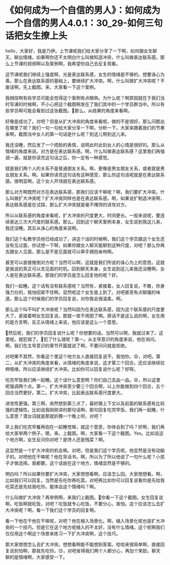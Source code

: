 # 《如何成为一个自信的男人》：如何成为一个自信的男人4.0.1：30_29-如何三句话把女生撩上头

hello，大家好，我是乃伊。上节课呢我们给大家分享了一下啊，如何跟女生聊天，聊出情绪。如果啊你还不太明白什么叫做知造冲突，什么叫做表达联系感。那么上节课的视频啊以及案例啊，我希望你自己去反复观看。

这节课呢我们继续上强度啊，光是表达联系感，女生的情绪是不够的。想要诛心为善。那么在表达联系感的基础上，要继续扩大冲突。啊，什么叫做扩大冲突呢？不废话啊，先上截图。来，大家看一下这个案例。

我相信啊有些学员可能会觉得这个案例有点眼熟。为什么呢？啊原因就在于我们当时写课的时候啊，不小心把这个截图啊发在了我们其中的一个学员群当中。所以有些学员啊可能会看到过这张截图。🤧那么。从结果的角度来看啊。

好像是成功了。对吧？但是从扩大冲突的角度来看呢，做的不是很好。那么问题出在哪里了呢？我们一句一句给大家分享一下啊，分析一下。大家来跟着我们的节奏来啊，截图当中女人的第一句话是什么呢？到这儿啊到这儿来。

我还没睡，然后发了一个捂脸的表情，说明此时此刻女人的心情是很好的。那么从情绪的角度来说。对方是在表达联系感。啊，什么叫做表达联系感？这里我们再强调一遍，就是你读完这句话之后，你一定有一种感觉。

就是我们两个人的关系不是普通朋友关系。啊，更像是男女朋友关系，或者就是男女朋友关系。啊。如果你读完这句话有这种感受，那么你这句话呢就是在表达联系感。很明显啊，这个女人开场就在表达联系感。

那么对方啊既然对方在表达联系感，那我们应该干嘛呢？啊，我们要扩大冲突。什么叫做扩大冲突呢？扩大冲突同样也是在表达联系感。啊，如果说扩制造冲突啊，表达联系感是在试探，那么扩大冲突就是毫不掩饰的进攻对方。

所以从联系感的角度来看呢，扩大冲突的尺度更大，时间更长。一般来说呢，要连续表达三次大尺度的联系感。那么。回到这个聊天案例本身，女生说到我这儿来，我还没睡。其实从诛心的角度来说啊。

我们这个私教学员他已经成功了，讲这个话的时候啊，我们这个学员跟这个女生还没有见过面，你试想一下啊，如果你跟女人聊天能聊到这种尺度，对吧？那么你再去跟女人见面，那么是不是见面就可以牵手拥抱亲吻啊。

甚至可以直接推倒对方呢？当然可以啊，这就是我们所说的诛心为上的意思。这就是我说的真正可以去见面的时机。回到聊天本身，女生说到这儿来我还没睡啊，女人是在表达联系感。那我们的学员是怎么回复他的呢？好。

我们一起睡。这个话有没有联系感呢？当然有，紧接着，女人回复说，不敢，你身强力壮的，我怕招架不住啊。显然呢这个女生是上到了。对吧甚至有点聊骚的味道。那么这个时候我们的学员回复说，对你我会很温柔。啊。

那么这个叫不叫扩大冲突呢？当然叫因为在表达联系感，因为这个联系感的尺度更大了。紧接着啊女生回复说，那就一夜不用困了啊。原话不是这么说的啊，女生用的是方言啊，反正从情绪上来说，他应该是这么一个意思。

🤧然后呢，我们的学员回复说什么呢？你想要的话。当然可以啊，我就过来了。这里呢。就犯错了。🤧犯了什么错呢？第一。从主导意识的角度来说，他在询问。啊，我们在主导意识的章节开篇就说了啊，不要问问就是拒绝。

对吧果不其然，你看这个里这个地方女人直接回复说不。我怕你。😡，对吧。第二，从扩大冲突的角度来看，从情绪的角度来说，这才第三个回合。还应该继续拉伸情绪，所以应该继续扩大冲突。比如你可以回复说什么呢？好呀。

吃完早饭我们再一起睡。这个话什么意思啊？你们自己去品一品。😡，所以这里呢强调两个点。第一，扩大冲突至少要三个回合啊，以上你能做到四个回合，五个回合当然更好。第二。扩大冲突，比起表达联系感尺度更大。

进攻性更强。第三啊，突然想到第三点了，最好跟上下文以及前面的联系感有比较强的逻辑性。比如说我刚刚讲的那句话啊，那句回复吃完早饭，我们再一起睡，什么意思？潜台词就是那就折腾一个晚上呗，对吧？

早上我们吃完早餐再抱在一起睡觉嘛，就这个意思，你体会到了吗？好啊，我们再给大家举两个例子。嗯，来。上截图。啊，大家看一下这个截图。Yes。比如说这个地方啊，女生反问你对吧？是馋人还是残菜？啊。

这显然是一个扩大冲突的机会嘛。对吧，但是我们这个学员呢，他显然是没有动脑子的。对吧他在干嘛呢？他在背话书。啊，所以为了所以他说了一句什么呢？小孩子才做选择。我都要。这个话放在这个地方，情绪显然是不够的。

明白吗？所以如果你要扩大冲突，大家想想看啊，应该怎么回。大家想想看。啊，比如我们可以回复。当然是先吃你再吃菜。对吧再比如你可以回复说看你是先给我吃菜还是先给我吃你。能体会这个情绪吗？啊。

什么叫做扩大冲突？再举例啊，来我们上截图。🤧你看一下这个截图。女生回复说啊，吃饭啊就吃饭，对吧？吃饭就专心吃饭，不要分心，我怕。这个应该怎么去扩大冲突呢？啊，看一下我们这个学员的回复啊。

看一下他在干他在干嘛呢，对吧？他在植入场景化。啊，植入场景化呢也是扩大冲突的一个技巧。但是它在这个地方呢植入的不太好，没有什么情绪。这个呢啊我们仅仅用这个啊这个场景来练习一下扩大冲突啊，这个技巧。

那大家想想怎么去扩大冲突。想想看啊能不能想到答案。哈哈来很简单啊，直接回复说别怕啊，那我先吃你。😊，对吧省得我们两个人都分心，再加个笑脸。聊天聊的是情绪啊，大家感受一下。


